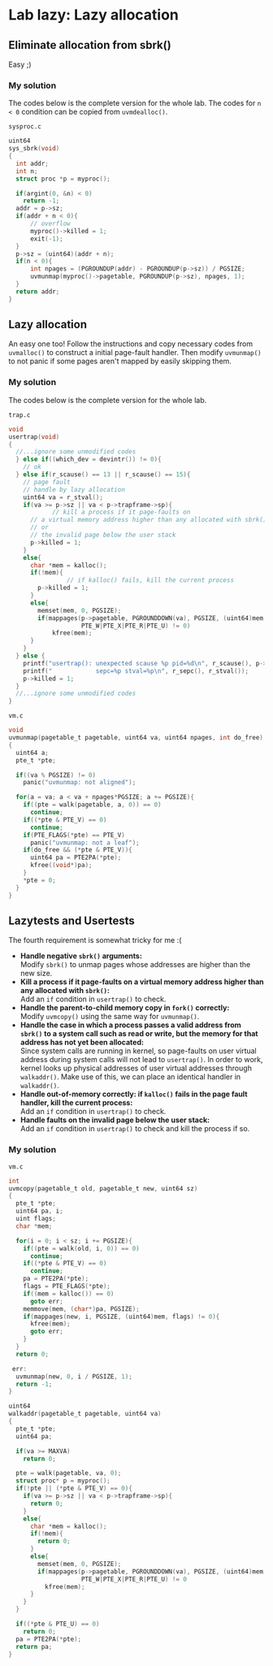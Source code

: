 # Lab lazy: Lazy allocation

## Eliminate allocation from sbrk()

Easy ;)

### My solution

The codes below is the complete version for the whole lab.
The codes for `n < 0` condition can be copied from `uvmdealloc()`.

`sysproc.c`

```c
uint64
sys_sbrk(void)
{
  int addr;
  int n;
  struct proc *p = myproc();

  if(argint(0, &n) < 0)
    return -1;
  addr = p->sz;
  if(addr + n < 0){
      // overflow
      myproc()->killed = 1;
      exit(-1);
  }
  p->sz = (uint64)(addr + n);
  if(n < 0){
      int npages = (PGROUNDUP(addr) - PGROUNDUP(p->sz)) / PGSIZE;
      uvmunmap(myproc()->pagetable, PGROUNDUP(p->sz), npages, 1);
  }
  return addr;
}
```

## Lazy allocation

An easy one too! 
Follow the instructions and copy necessary codes from `uvmalloc()` to construct a initial page-fault handler. Then modify `uvmunmap()` to not panic if some pages aren't mapped by easily skipping them.

### My solution

The codes below is the complete version for the whole lab.

`trap.c`

```c
void
usertrap(void)
{
  //...ignore some unmodified codes
  } else if((which_dev = devintr()) != 0){
    // ok
  } else if(r_scause() == 13 || r_scause() == 15){
    // page fault
    // handle by lazy allocation
    uint64 va = r_stval();
    if(va >= p->sz || va < p->trapframe->sp){
			// kill a process if it page-faults on
      // a virtual memory address higher than any allocated with sbrk()
      // or
      // the invalid page below the user stack
      p->killed = 1;
    }
    else{
      char *mem = kalloc();
      if(!mem){
				// if kalloc() fails, kill the current process
        p->killed = 1;
      }
      else{
        memset(mem, 0, PGSIZE);
        if(mappages(p->pagetable, PGROUNDDOWN(va), PGSIZE, (uint64)mem,
                    PTE_W|PTE_X|PTE_R|PTE_U) != 0)
            kfree(mem);
      }
    }
  } else {
    printf("usertrap(): unexpected scause %p pid=%d\n", r_scause(), p->pid);
    printf("            sepc=%p stval=%p\n", r_sepc(), r_stval());
    p->killed = 1;
  }
  //...ignore some unmodified codes
}
```

`vm.c`

```c
void
uvmunmap(pagetable_t pagetable, uint64 va, uint64 npages, int do_free)
{
  uint64 a;
  pte_t *pte;

  if((va % PGSIZE) != 0)
    panic("uvmunmap: not aligned");

  for(a = va; a < va + npages*PGSIZE; a += PGSIZE){
    if((pte = walk(pagetable, a, 0)) == 0)
      continue;
    if((*pte & PTE_V) == 0)
      continue;
    if(PTE_FLAGS(*pte) == PTE_V)
      panic("uvmunmap: not a leaf");
    if(do_free && (*pte & PTE_V)){
      uint64 pa = PTE2PA(*pte);
      kfree((void*)pa);
    }
    *pte = 0;
  }
}
```


## Lazytests and Usertests

The fourth requirement is somewhat tricky for me :(

- **Handle negative `sbrk()` arguments:**\
Modify `sbrk()` to unmap pages whose addresses are higher than the new size.
- **Kill a process if it page-faults on a virtual memory address higher than any allocated with `sbrk()`:**\
Add an `if` condition in `usertrap()` to check.
- **Handle the parent-to-child memory copy in `fork()` correctly:**\
Modify `uvmcopy()` using the same way for `uvmunmap()`.
- **Handle the case in which a process passes a valid address from `sbrk()` to a system call such as read or write, but the memory for that address has not yet been allocated:**\
Since system calls are running in kernel, so page-faults on user virtual address during system calls will not lead to  `usertrap()`. In order to work, kernel looks up physical addresses of user virtual addresses through `walkaddr()`. Make use of this, we can place an identical handler in `walkaddr()`.
- **Handle out-of-memory correctly: if `kalloc()` fails in the page fault handler, kill the current process:**\
Add an `if` condition in `usertrap()` to check.
- **Handle faults on the invalid page below the user stack:**\
Add an `if` condition in `usertrap()` to check and kill the process if so.

### My solution

`vm.c`

```c
int
uvmcopy(pagetable_t old, pagetable_t new, uint64 sz)
{
  pte_t *pte;
  uint64 pa, i;
  uint flags;
  char *mem;

  for(i = 0; i < sz; i += PGSIZE){
    if((pte = walk(old, i, 0)) == 0)
      continue;
    if((*pte & PTE_V) == 0)
      continue;
    pa = PTE2PA(*pte);
    flags = PTE_FLAGS(*pte);
    if((mem = kalloc()) == 0)
      goto err;
    memmove(mem, (char*)pa, PGSIZE);
    if(mappages(new, i, PGSIZE, (uint64)mem, flags) != 0){
      kfree(mem);
      goto err;
    }
  }
  return 0;

 err:
  uvmunmap(new, 0, i / PGSIZE, 1);
  return -1;
}

uint64
walkaddr(pagetable_t pagetable, uint64 va)
{
  pte_t *pte;
  uint64 pa;

  if(va >= MAXVA)
    return 0;

  pte = walk(pagetable, va, 0);
  struct proc* p = myproc();
  if(!pte || (*pte & PTE_V) == 0){
    if(va >= p->sz || va < p->trapframe->sp){
      return 0;
    }
    else{
      char *mem = kalloc();
      if(!mem){
        return 0;
      }
      else{
        memset(mem, 0, PGSIZE);
        if(mappages(p->pagetable, PGROUNDDOWN(va), PGSIZE, (uint64)mem,
                    PTE_W|PTE_X|PTE_R|PTE_U) != 0
          kfree(mem);
      }
    }
  }

  if((*pte & PTE_U) == 0)
    return 0;
  pa = PTE2PA(*pte);
  return pa;
}
```
